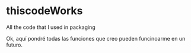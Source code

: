 # thiscodeWorks
All the code that I used in packaging

Ok, aquí pondré todas las funciones que creo pueden funcinoarme en un futuro.
